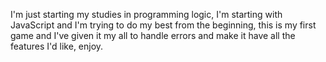 I'm just starting my studies in programming logic, I'm starting with JavaScript and I'm trying to do my best from the beginning, this is my first game and I've given it my all to handle errors and make it have all the features I'd like, enjoy.
